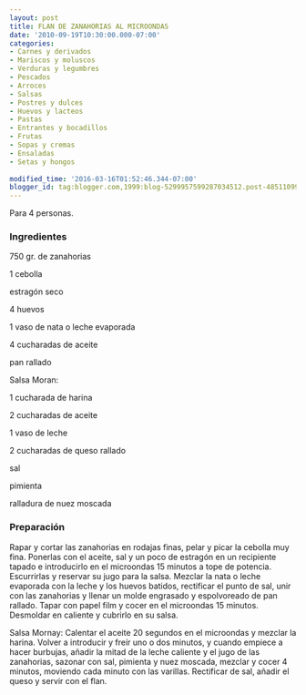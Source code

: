 ```yaml
---
layout: post
title: FLAN DE ZANAHORIAS AL MICROONDAS
date: '2010-09-19T10:30:00.000-07:00'
categories:
- Carnes y derivados
- Mariscos y moluscos
- Verduras y legumbres
- Pescados
- Arroces
- Salsas
- Postres y dulces
- Huevos y lacteos
- Pastas
- Entrantes y bocadillos
- Frutas
- Sopas y cremas
- Ensaladas
- Setas y hongos
 
modified_time: '2016-03-16T01:52:46.344-07:00'
blogger_id: tag:blogger.com,1999:blog-5299957599287034512.post-4851109921533585100
---
```


Para 4 personas.

<h3>Ingredientes</h3>

750 gr. de zanahorias

1 cebolla

estragón seco

4 huevos

1 vaso de nata o leche evaporada

4 cucharadas de aceite

pan rallado

Salsa Moran:

1 cucharada de harina

2 cucharadas de aceite

1 vaso de leche

2 cucharadas de queso rallado

sal

pimienta

ralladura de nuez moscada

<h3>Preparación</h3>

Rapar y cortar las zanahorias en rodajas finas, pelar y picar la cebolla muy fina. Ponerlas con el aceite, sal y un poco de estragón en un recipiente tapado e introducirlo en el microondas 15 minutos a tope de potencia. Escurrirlas y reservar su jugo para la salsa. Mezclar la nata o leche evaporada con la leche y los huevos batidos, rectificar el punto de sal, unir con las zanahorias y llenar un molde engrasado y espolvoreado de pan rallado. Tapar con papel film y cocer en el microondas 15 minutos. Desmoldar en caliente y cubrirlo en su salsa.

Salsa Mornay: Calentar el aceite 20 segundos en el microondas y mezclar la harina. Volver a introducir y freír uno o dos minutos, y cuando empiece a hacer burbujas, añadir la mitad de la leche caliente y el jugo de las zanahorias, sazonar con sal, pimienta y nuez moscada, mezclar y cocer 4 minutos, moviendo cada minuto con las varillas. Rectificar de sal, añadir el queso y servir con el flan.

